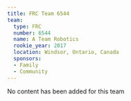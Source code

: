 ```yaml
---
title: FRC Team 6544
team:
  type: FRC
  number: 6544
  name: A Team Robotics
  rookie_year: 2017
  location: Windsor, Ontario, Canada
  sponsors:
  - Family
  - Community
---
```


No content has been added for this team